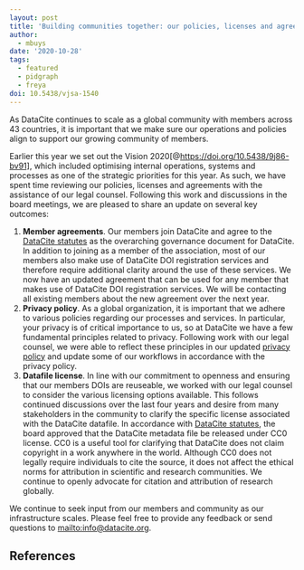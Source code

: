```yaml
---
layout: post
title: 'Building communities together: our policies, licenses and agreements'
author:
  - mbuys
date: '2020-10-28'
tags:
  - featured
  - pidgraph
  - freya
doi: 10.5438/vjsa-1540
---
```

As DataCite continues to scale as a global community with members across 43 countries, it is important that we make sure our operations and policies align to support our growing community of members.

Earlier this year we set out the Vision 2020[@https://doi.org/10.5438/9j86-bv91], which included optimising internal operations, systems and processes as one of the strategic priorities for this year. As such, we have spent time reviewing our policies, licenses and agreements with the assistance of our legal counsel. Following this work and discussions in the board meetings, we are pleased to share an update on several key outcomes:

1. **Member agreements**. Our members join DataCite and agree to the [DataCite statutes](https://datacite.org/statutes.html) as the overarching governance document for DataCite. In addition to joining as a member of the association, most of our members also make use of DataCite DOI registration services and therefore require additional clarity around the use of these services. We now have an updated agreement that can be used for any member that makes use of DataCite DOI registration services. We will be contacting all existing members about the new agreement over the next year.
2. **Privacy policy**. As a global organization, it is important that we adhere to various policies regarding our processes and services. In particular, your privacy is of critical importance to us, so at DataCite we have a few fundamental principles related to privacy. Following work with our legal counsel, we were able to reflect these principles in our updated [privacy policy](https://datacite.org/privacy.html) and update some of our workflows in accordance with the privacy policy.
3. **Datafile license**. In line with our commitment to openness and ensuring that our members DOIs are reuseable, we worked with our legal counsel to consider the various licensing options available. This follows continued discussions over the last four years and desire from many stakeholders in the community to clarify the specific license associated with the DataCite datafile. In accordance with [DataCite statutes](https://datacite.org/statutes.html), the board approved that the DataCite metadata file be released under CC0 license. CC0 is a useful tool for clarifying that DataCite does not claim copyright in a work anywhere in the world. Although CC0 does not legally require individuals to cite the source, it does not affect the ethical norms for attribution in scientific and research communities. We continue to openly advocate for citation and attribution of research globally.

We continue to seek input from our members and community as our infrastructure scales. Please feel free to provide any feedback or send questions to <mailto:info@datacite.org>.

## References
